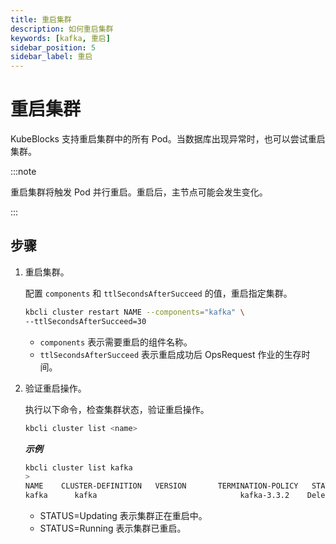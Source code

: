 ```yaml
---
title: 重启集群
description: 如何重启集群
keywords: [kafka, 重启]
sidebar_position: 5
sidebar_label: 重启
---
```


# 重启集群

KubeBlocks 支持重启集群中的所有 Pod。当数据库出现异常时，也可以尝试重启集群。

:::note

重启集群将触发 Pod 并行重启。重启后，主节点可能会发生变化。

:::

## 步骤

1. 重启集群。

   配置 `components` 和 `ttlSecondsAfterSucceed` 的值，重启指定集群。

   ```bash
   kbcli cluster restart NAME --components="kafka" \
   --ttlSecondsAfterSucceed=30
   ```

   - `components` 表示需要重启的组件名称。
   - `ttlSecondsAfterSucceed` 表示重启成功后 OpsRequest 作业的生存时间。

2. 验证重启操作。

   执行以下命令，检查集群状态，验证重启操作。

   ```bash
   kbcli cluster list <name>
   ```

   ***示例***

   ```bash
   kbcli cluster list kafka
   >
   NAME    CLUSTER-DEFINITION   VERSION       TERMINATION-POLICY   STATUS     AGE
   kafka      kafka                                kafka-3.3.2    Delete                               Running    19m
   ```

   * STATUS=Updating 表示集群正在重启中。
   * STATUS=Running 表示集群已重启。
